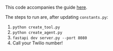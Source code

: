 This code accompanies the guide [here](https://docs.phonic.co/guides/guides/agent_with_websocket_tools).

The steps to run are, after updating `constants.py`:
1. `python create_tool.py`
2. `python create_agent.py`
3. `fastapi dev server.py --port 8080`
4. Call your Twilio number!
